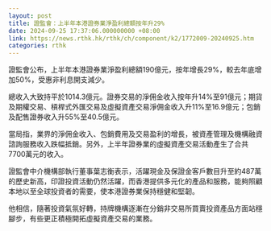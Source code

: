 ```yaml
---
layout: post
title: 證監會：上半年本港證券業淨盈利總額按年升29%
date: 2024-09-25 17:37:06.000000000 +08:00
link: https://news.rthk.hk/rthk/ch/component/k2/1772009-20240925.htm
categories: rthk
---
```


證監會公布，上半年本港證券業淨盈利總額190億元，按年增長29%，較去年底增加50%，受惠非利息開支減少。

總收入大致持平於1014.3億元。證券交易的淨佣金收入按年升14%至91億元；期貨及期權交易、槓桿式外匯交易及虛擬資產交易淨佣金收入升11%至16.9億元；包銷及配售證券收入升55%至40.5億元。

當局指，業界的淨佣金收入、包銷費用及交易盈利的增長，被資產管理及機構融資諮詢服務收入跌幅抵銷。另外，上半年證券業的虛擬資產交易活動產生了合共7700萬元的收入。

證監會中介機構部執行董事葉志衡表示，活躍現金及保證金客戶數目升至約487萬的歷史新高，印證投資活動仍然活躍，而香港提供多元化的產品和服務，能夠照顧本地以至全球投資者的需要，使本港證券業保持穩健和堅韌。

他相信，隨著投資氣氛好轉，持牌機構逐漸在分銷非交易所買賣投資產品方面站穩腳步，有些更正積極開拓虛擬資產交易的業務。
